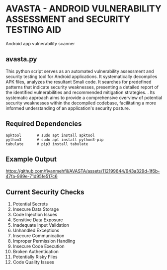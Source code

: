 # AVASTA - ANDROID VULNERABILITY ASSESSMENT and SECURITY TESTING AID
Android app vulnerability scanner

## avasta.py
This python script serves as an automated vulnerability assessment and security testing tool for Android applications. It systematically decompiles APK files, analyzes the resultant Smali code. It searches for predefined patterns that indicate security weaknesses, presenting a detailed report of the identified vulnerabilities and recommended mitigation strategies. . Its systematic approach aims to provide a comprehensive overview of potential security weaknesses within the decompiled codebase, facilitating a more informed understanding of an application's security posture.

## Required Dependencies
```
apktool       # sudo apt install apktool
python3       # sudo apt install python3-pip
tabulate      # pip3 install tabulate
```
## Example Output
https://github.com/fiyanmehfil/AVASTA/assets/112199644/643a329d-1f6b-47fa-999e-71d95fe517c6

## Current Security Checks
1. Potential Secrets
2. Insecure Data Storage
3. Code Injection Issues
4. Sensitive Data Exposure
5. Inadequate Input Validation
6. Unhandled Exceptions
7. Insecure Communication
8. Improper Permission Handling
9. Insecure Code Execution
10. Broken Authentication
11. Potentially Risky Files
12. Code Quality Issues
